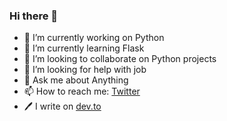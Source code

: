 ### Hi there 👋


- 🔭 I’m currently working on Python
- 🌱 I’m currently learning Flask
- 👯 I’m looking to collaborate on Python projects
- 🤔 I’m looking for help with job
- 💬 Ask me about Anything 
- 📫 How to reach me: [Twitter](https://www.twitter.com/akramnarejo)
- 🖊️ I write on [dev.to](https://dev.to/akramnarejo)

